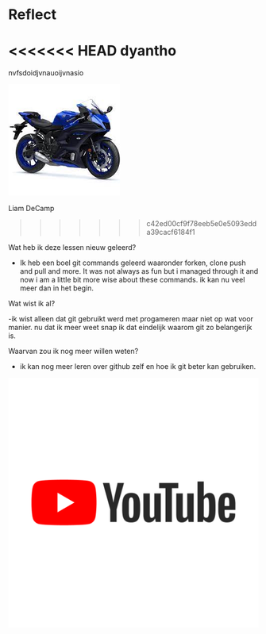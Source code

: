 # Reflect
<<<<<<< HEAD
dyantho 
=======
nvfsdoidjvnauoijvnasio

![](dl.jpeg)

Liam DeCamp
>>>>>>> c42ed00cf9f78eeb5e0e5093edda39cacf6184f1

Wat heb ik deze lessen nieuw geleerd?

- Ik heb een boel git commands geleerd waaronder forken, clone push and pull and more. It was not always as fun but i managed through it and now i am a little bit more wise about these commands. ik kan nu veel meer dan in het begin. 

Wat wist ik al?

-ik wist alleen dat git gebruikt werd met progameren maar niet op wat voor manier. nu dat ik meer weet snap ik dat eindelijk waarom git zo belangerijk is. 

Waarvan zou ik nog meer willen weten?

- ik kan nog meer leren over github zelf en hoe ik git beter kan gebruiken.

![](yt1200.png)
